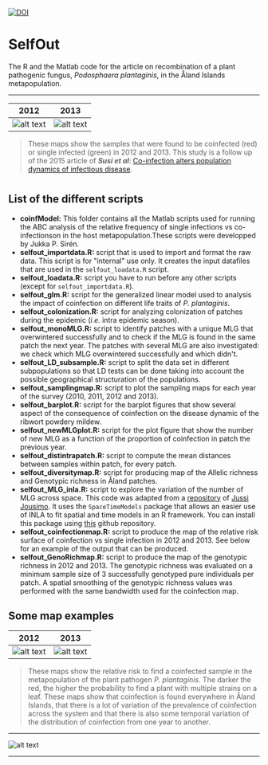 [![DOI](https://zenodo.org/badge/doi/10.5281/zenodo.34573.svg)](http://dx.doi.org/10.5281/zenodo.34573)

# SelfOut

The R and the Matlab code for the article on recombination of a plant pathogenic fungus, *Podosphaera plantaginis*, in the Åland Islands metapopulation. 

---
 

|       2012     |     2013     |
| :----------------: | :----------------: |
|![alt text](https://q77cda.db.files.1drv.com/y4mLortDGyBMAXBZal2NOntFHOssZmA_dfBG8w1CkEJig4DGM6Y_gEk8nDwCmcPswBT8Siyc7mB40FVB3YGWMglc45u7J9P_XSTadkfZ2n4GB9ILG2ueO3mZb1RMrtdUeBaLmqQsYpFukxMp2m599Pl4lIWGyBse6R2bgAQ1jAH5xEH4c_IqzSaREQw2yp1qZKxAaNU0Z1CFEqUMvEBxF1AsQ?width=384&height=266&cropmode=none "A map of coinfected and single infected samples in 2012")  |  ![alt text](https://q77dda.db.files.1drv.com/y4muIZV4ZQ3-m1NSS82eTtX0f_e0J6zalHgGmgId6RCCLxEfszhu5_Y8u4HtY5qoysWiwiPNKGKLqjNt97jebjDZm9deQ7DxrHj5WkyzJs2I9sRH1G4QPhNvoWd8yE0-Q9ixOmcFi-SGXeagz5mOtQdxANcYPKbwRN4m260kxsVv3xIJBG9zS7bIEZWwhcOht2gxQm6LBuXCwqlmHgAn2I4zA?width=384&height=266&cropmode=none "A map of coinfected and single infected samples in 2013")|



>These maps show the samples that were found to be coinfected (red) or single infected (green) in 2012 and 2013. This study is a follow up of the 2015 article of **_Susi et al_**: [Co-infection alters population dynamics of infectious disease](http://www.nature.com/ncomms/2015/150108/ncomms6975/full/ncomms6975.html). 

# 


## List of the different scripts

  * **coinfModel:** This folder contains all the Matlab scripts used for running the ABC analysis of the relative frequency of single infections vs co-infectionson in the host metapopulation.These scripts were developped by Jukka P. Sirén. 
  * **selfout_importdata.R:** script that is used to import and format the raw data. This script is for "internal" use only. It creates the input datafiles that are used in the `selfout_loadata.R` script.
  * **selfout_loadata.R:** script you have to run before any other scripts (except for `selfout_importdata.R`).
  * **selfout_glm.R:** script for the generalized linear model used to analysis the impact of coinfection on different life traits of *P. plantaginis*.
  * **selfout_colonization.R:** script for analyzing colonization of patches during the epidemic (*i.e.* intra epidemic season).
  * **selfout_monoMLG.R:** script to identify patches with a unique MLG that overwintered successfully and to check if the MLG is found in the same patch the next year. The patches with several MLG are also investigated: we check which MLG overwintered successfully and which didn't. 
  * **selfout_LD_subsample.R:** script to split the data set in different subpopulations so that LD tests can be done taking into account the possible geographical structuration of the populations.
  * **selfout_samplingmap.R:** script to plot the sampling maps for each year of the survey (2010, 2011, 2012 and 2013). 
  * **selfout_barplot.R:** script for the barplot figures that show several aspect of the consequence of coinfection on the disease dynamic of the ribwort powdery mildew. 
  * **selfout_newMLGplot.R:** script for the plot figure that show the number of new MLG as a function of the proportion of coinfection in patch the previous year. 
  * **selfout_distintrapatch.R:** script to compute the mean distances between samples within patch, for every patch. 
  * **selfout_diversitymap.R:** script for producing map of the Allelic richness and Genotypic richness in Åland patches. 
  * **selfout_MLG_inla.R:** script to explore the variation of the number of MLG across space. This code was adapted from a [repository](https://github.com/statguy/MultiLocusGenotype) of [Jussi Jousimo](https://github.com/statguy). It uses the `SpaceTimeModels` package that allows an easier use of INLA to fit spatial and time models in an R framework. You can install this package using [this](https://github.com/statguy/SpaceTimeModels) github repository. 
  * **selfout_coinfectionmap.R:** script to produce the map of the relative risk surface of coinfection vs single infection in 2012 and 2013. See below for an example of the output that can be produced. 
  * **selfout_GenoRichmap.R:** script to produce the map of the genotypic richness in 2012 and 2013. The genotypic richness was evaluated on a minimum sample size of 3 successfully genotyped pure individuals per patch. A spatial smoothing of the genotypic richness values was performed with the same bandwidth used for the coinfection map. 


## Some map examples

|       2012               |           2013          |
| :-------------------------:|:-------------------------: |
| ![alt text](https://qr7ida.db.files.1drv.com/y4mJrAz5Ny042WSZ9zbq_EGumvkFgZOXv2gYVt1oLTMHhQiLeNLHGTgREQcOuV7Q2b1UVpspHd-lAXEIjcl9FQXPY1gkR5kKsMwZniFcF97HGx2CmzbtVtEXjzMQL-s2Qk3IRyxOAVhW6aAHewvpRpWTfXb-uRMqmnau4swM7-iQBy7Tguy4gYYWAtTb-k7k81LmxGB35SJSnzVls_ig-4iDQ?width=384&height=269&cropmode=none "Relative risk maps of coinfection vs infection in 2012. This map was obtained using 'spatstat' R package")  |  ![alt text](https://qr7jda.db.files.1drv.com/y4mwm6rK-JGGs4OjD5eQkqm8HxZy390wWVYsjsqXo5MF5KDlpjuRAQZExs4TRdiClv5tAPelD45hLOldlp3-wFt45bcPIzOY9GL_Nirt_O1ELUfbcO_zh_ViqRI766jbYt4n9eVzwJVGF_x06k_oFIyOfYPipG4pxFGobTSqSd65KBxDpxOw3fbwZyNKV4VUqL9MC2WWfusJuFRc9bBt1s0jQ?width=435&height=269&cropmode=none "Relative risk maps of coinfection vs infection in 2013. This map was obtained using 'spatstat' R package") |

>These maps show the relative risk to find a coinfected sample in the metapopulation of the plant pathogen *P. plantaginis*. The darker the red, the higher the probability to find a plant with multiple strains on a leaf. These maps show that coinfection is found everywhere in Åland Islands, that there is a lot of variation of the prevalence of coinfection across the system and that there is also some temporal variation of the distribution of coinfection from one year to another. 


---

![alt text](https://q77eda.db.files.1drv.com/y4mXl1MxDgMnguwJWv3q842hOOGRgQQGUcEzrKJpUGEpnsVRxmSOXjvS9y4Cu-Nh4pfN9w63q6gZBasec87DaNQYOYikggJ-wOmPZg_LDA8RTqiypx7o_kuBsP9iWwi6R-d_PX6HF0HaN_I3JPtZY764bAzma7oMdrg8BodVsegUUp3HPA-oapIKVygvE5kWDtAZtTVmm2Nz0XfUVUzH-K9DA?width=960&height=720&cropmode=none "A drawing of a Plantago lanceolata")


---



